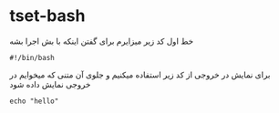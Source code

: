 # tset-bash
خط اول کد زیر میزایرم برای گفتن اینکه با بش اجرا بشه

``#!/bin/bash``

برای نمایش در خروجی از کد زیر استفاده میکنیم و جلوی آن متنی که میخوایم در خروجی نمایش داده شود

``echo "hello"``

